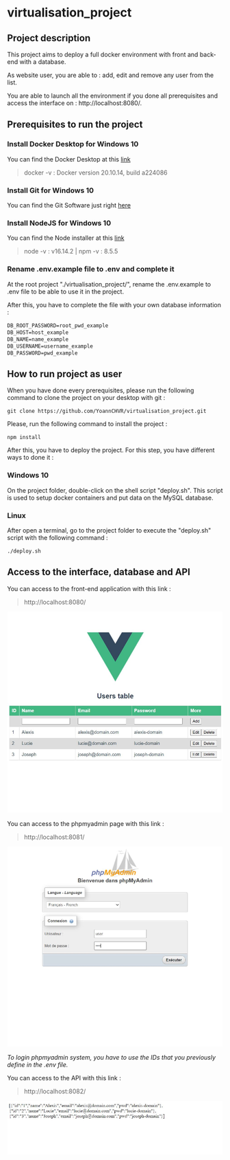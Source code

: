 # virtualisation_project

## Project description

This project aims to deploy a full docker environment with front and back-end with a database.

As website user, you are able to : add, edit and remove any user from the list.

You are able to launch all the environment if you done all prerequisites and access the interface on : http://localhost:8080/.

## Prerequisites to run the project

### Install Docker Desktop for Windows 10

You can find the Docker Desktop at this [link](https://docs.docker.com/desktop/windows/install/)

> docker -v : Docker version 20.10.14, build a224086

### Install Git for Windows 10

You can find the Git Software just right [here](https://git-scm.com/downloads)

### Install NodeJS for Windows 10

You can find the Node installer at this [link](https://nodejs.org/en/download)

> node -v : v16.14.2 | npm -v : 8.5.5

### Rename .env.example file to .env and complete it

At the root project "./virtualisation_project/", rename the .env.example to .env file to be able to use it in the project.

After this, you have to complete the file with your own database information :

```
DB_ROOT_PASSWORD=root_pwd_example
DB_HOST=host_example
DB_NAME=name_example
DB_USERNAME=username_example
DB_PASSWORD=pwd_example
```

## How to run project as user

When you have done every prerequisites, please run the following command to clone the project on your desktop with git :

```
git clone https://github.com/YoannCHVR/virtualisation_project.git
```

Please, run the following command to install the project :

```
npm install
```

After this, you have to deploy the project. For this step, you have different ways to done it :

### Windows 10

On the project folder, double-click on the shell script "deploy.sh". This script is used to setup docker containers and put data on the MySQL database.

### Linux

After open a terminal, go to the project folder to execute the "deploy.sh" script with the following command :

```
./deploy.sh
```

## Access to the interface, database and API

You can access to the front-end application with this link :

> http://localhost:8080/

![Application main page](https://github.com/YoannCHVR/virtualisation_project/blob/master/src/assets/background1.JPG?raw=true)

You can access to the phpmyadmin page with this link :

> http://localhost:8081/

![Phpmyadmin main page](https://github.com/YoannCHVR/virtualisation_project/blob/master/src/assets/background2.JPG?raw=true)

<em>To login phpmyadmin system, you have to use the IDs that you previously define in the .env file.</em>

You can access to the API with this link :

> http://localhost:8082/

![API get all users](https://github.com/YoannCHVR/virtualisation_project/blob/master/src/assets/background3.JPG?raw=true)
